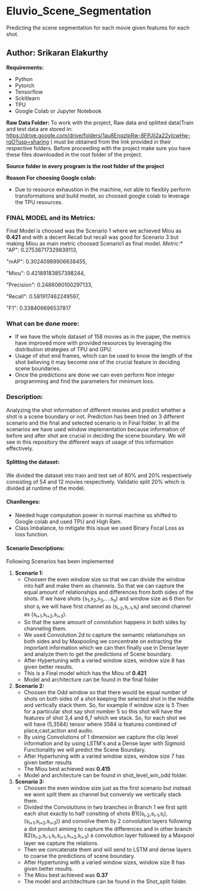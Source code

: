 # Eluvio_Scene_Segmentation
Predicting the scene segmentation for each movie given features for each shot.

## Author: Srikaran Elakurthy
**Requirements:**
- Python
- Pytorch
- Tensorflow
- Sckitlearn
- TPU
- Google Colab or Jupyter Notebook

**Raw Data Folder:**
To work with the project, Raw data and splitted data(Train and test data are stored in: https://drive.google.com/drive/folders/1au8EnqzlpRw-8FPJli2a22yIcwHw-rqO?usp=sharing ) must be obtained from the link provided in their respective folders. Before proceeding with the project make sure you have these files downloaded in the root folder of the project.

**Source folder in every program is the root folder of the project**

**Reason For choosing Google colab:**
- Due to resource exhaustion in the machine, not able to flexibly perform transformations and build model, so choosed google colab to leverage the TPU resources. 

### FINAL MODEL and its Metrics:
Final Model is choosed was the Scenario 1 where we achieved Miou as **0.421** and with a decent Recall but recall was good for Scenario 3 but making Miou as main metric choosed Scenario1 as final model.
**Metric*:**
"AP": 0.27538717329839113,

"mAP": 0.30240989906638455,

"Miou": 0.42189183857398244,

"Precision": 0.2486060100297133,

"Recall": 0.581917462249597,

"F1": 0.338406696537817

### What can be done more:
- If we have the whole dataset of 158 movies as in the paper, the metrics have improved more with provided resources by leveraging the distribution strategies of TPU and GPU.
- Usage of shot end frames, which can be used to know the length of the shot believing it may become one of the crucial feature in deciding scene boundaries.
- Once the predictions are done we can even perform Non integer programming and find the parameters for minimum loss.

### Description:
Analyzing the shot information of different movies and predict whether a shot is a scene boundary or not. Prediction has been tried on 3 different scenario and the final and selected scenario is in Final folder. In all the scenarios we have used window implementation because information of before and after shot are crucial in deciding the scene boundary. We will see in this repository the different ways of usage of this information effectively.

#### Splitting the dataset:
We divided the dataset into train and test set of 80% and 20% respectively consisting of 54 and 12 movies respectively. Validatio split 20% which is divided at runtime of the model.

#### Chanllenges:
 - Needed huge computation power in normal machine so shifted to Google colab and used TPU and High Ram.
 - Class Imbalance, to mitigate this issue we used Binary Focal Loss as loss function.
#### Scenario Descriptions:
Following Scenarios has been implemented 
1. **Scenario 1:**
    - Choosen the even window size so that we can divide the window into half and make them as channels. So that we can capture the equal amount of relationships and differences from both sides of the shots. If we have shots {s<sub>1</sub>,s<sub>2</sub>,s<sub>3</sub>,....s<sub>n</sub>) and window size as 6 then for shot s<sub>i</sub> we will have first channel as (s<sub>i-2</sub>,s<sub>i-1</sub>,s<sub>i</sub>) and second channel as (s<sub>i+1</sub>,s<sub>i+2</sub>,s<sub>i+3</sub>).
    - So that the same amount of convolution happens in both sides by channeling them.
    - We used Convolution 2d to capture the semantic relationships on both sides and by Maxpooling we concentrate on extracting the important information which we can then finally use in Dense layer and analyze them to get the predictions of Scene boundary.
    - After Hypertuning with a varied window sizes, window size 8 has given better results.
    - This is a Final model which has the Miou of **0.421**
    - Model and architecture can be found in the final folder
2. **Scenario 2:** 
    - Choosen the Odd window so that there would be equal number of shots on both sides of a shot keeping the selected shot in the middle and vertically stack them. So, for example if window size is 5 Then for a particular shot say shot number 5 so this shot will have the features of shot 3,4 and 6,7 which we stack. So, for each shot we will have (5,3584) tensor where 3584 is features combined of place,cast,action and audio.
    - By using Convolutions of 1 dimension we capture the clip level information and by using LSTM's and a Dense layer with Sigmoid Functionality we will predict the Scene Boundary.
    - After Hypertuning with a varied window sizes, window size 7 has given better results
    - The Miou best achieved was **0.415**
    - Model and architecture can be found in shot_level_win_odd folder.
3. **Scenario 3:**
    -   Choosen the even window size just as the first scenario but instead we wont split them as channel but conversly we vertically stack them.
    -   Divided the Convolutions in two branches in Branch 1 we first split each shot exactly to half consiting of shots B1{(s<sub>i-2</sub>,s<sub>i-1</sub>,s<sub>i</sub>),(s<sub>i+1</sub>,s<sub>i+2</sub>,s<sub>i+3</sub>)} and convolve them by 2 convolution layers following a dot product aimimg to capture the differences and in other branch B2(s<sub>i-2</sub>,s<sub>i-1</sub>,s<sub>i</sub>,s<sub>i+1</sub>,s<sub>i+2</sub>,s<sub>i+3</sub>) a convolution layer followed by a Maxpool layer we capture the relations.
    -   Then we concatenate them and will send to LSTM and dense layers to coarse the predictions of scene boundary.
    -   After Hypertuning with a varied window sizes, window size 8 has given better results.
    -   The Miou best achieved was **0.37**
    -   The model and architechture can be found in the Shot_split folder.
 
